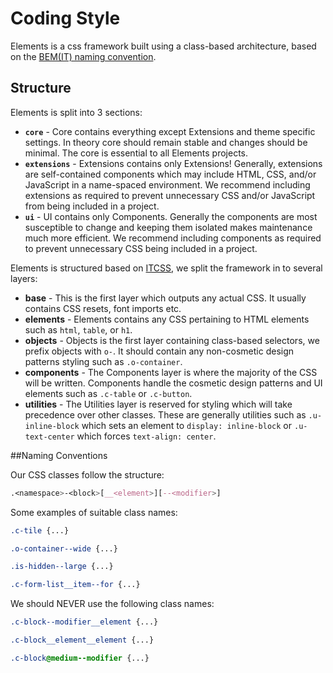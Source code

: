 # Coding Style

Elements is a css framework built using a class-based architecture, based on 
the [BEM(IT) naming convention](http://csswizardry.com/2015/08/bemit-taking-the-bem-naming-convention-a-step-further/).

## Structure

Elements is split into 3 sections:

* **`core`** - Core contains everything except Extensions and theme specific settings. In theory core should remain stable and changes should be minimal. The core is essential to all Elements projects.
* **`extensions`** - Extensions contains only Extensions! Generally, extensions are self-contained components which may include HTML, CSS, and/or JavaScript in a name-spaced environment. We recommend including extensions as required to prevent unnecessary CSS and/or JavaScript from being included in a project.
* **`ui`** - UI contains only Components. Generally the components are most susceptible to change and keeping them isolated makes maintenance much more efficient. We recommend including components as required to prevent unnecessary CSS being included in a project.

Elements is structured based on [ITCSS](http://www.creativebloq.com/web-design/manage-large-css-projects-itcss-101517528), we split the framework in to several 
layers:

* **base** - This is the first layer which outputs any actual CSS. It usually contains CSS resets, font imports etc.
* **elements** - Elements contains any CSS pertaining to HTML elements such as 
`html`, `table`, or `h1`.
* **objects** - Objects is the first layer containing class-based selectors, we 
prefix objects with `o-`. It should contain any non-cosmetic design patterns 
styling such as `.o-container`.
* **components** - The Components layer is where the 
majority of the CSS will be written. Components handle the cosmetic design 
patterns and UI elements such as `.c-table` or `.c-button`.
* **utilities** - The Utilities layer is reserved for styling which will take 
precedence over other classes. These are generally utilities such as 
`.u-inline-block` which sets an element to `display: inline-block` or 
`.u-text-center` which forces `text-align: center`.

##Naming Conventions

Our CSS classes follow the structure:

```css
.<namespace>-<block>[__<element>][--<modifier>]
```

Some examples of suitable class names:

```css
.c-tile {...}

.o-container--wide {...}

.is-hidden--large {...}

.c-form-list__item--for {...}
```
We should NEVER use the following class names:

```css
.c-block--modifier__element {...}

.c-block__element__element {...}

.c-block@medium--modifier {...}
```
